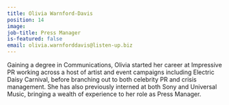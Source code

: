 ```yaml
---
title: Olivia Warnford-Davis
position: 14
image: 
job-title: Press Manager
is-featured: false
email: olivia.warnforddavis@listen-up.biz
---
```


Gaining a degree in Communications, Olivia started her career at Impressive PR working across a host of artist and event campaigns including Electric Daisy Carnival, before branching out to both celebrity PR and crisis management. She has also previously interned at both Sony and Universal Music, bringing a wealth of experience to her role as Press Manager.